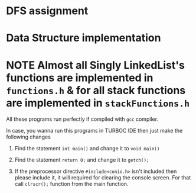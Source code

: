 # DFS assignment
# Data Structure implementation
# NOTE Almost all Singly LinkedList's functions are implemented in `functions.h` & for all stack functions are implemented in `stackFunctions.h`


All these programs run perfectly if compiled with `gcc` compiler.

In case, you wanna run this programs in TURBOC IDE then just make the following changes

1. Find the statement `int main()` and change it to `void main()`

2. Find the statement `return 0;` and change it to `getch();`

3. If the preprocessor directive `#include<conio.h>` isn't included then please include it, it will required for clearing the console screen. For that call `clrscr();` function from the main function.
